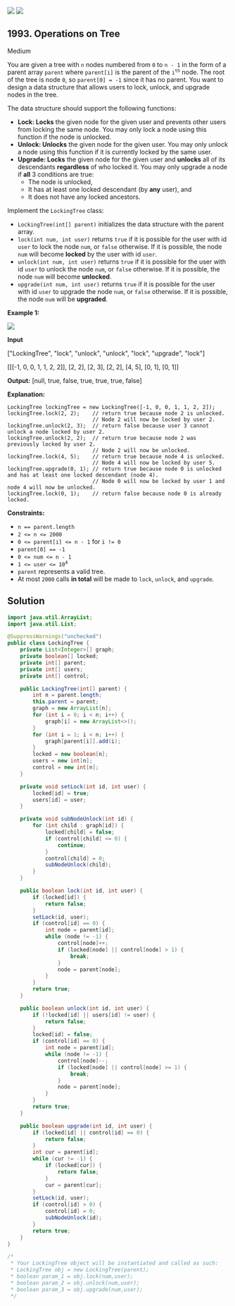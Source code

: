 [![](https://img.shields.io/github/stars/javadev/LeetCode-in-Java?label=Stars&style=flat-square)](https://github.com/javadev/LeetCode-in-Java)
[![](https://img.shields.io/github/forks/javadev/LeetCode-in-Java?label=Fork%20me%20on%20GitHub%20&style=flat-square)](https://github.com/javadev/LeetCode-in-Java/fork)

## 1993\. Operations on Tree

Medium

You are given a tree with `n` nodes numbered from `0` to `n - 1` in the form of a parent array `parent` where `parent[i]` is the parent of the <code>i<sup>th</sup></code> node. The root of the tree is node `0`, so `parent[0] = -1` since it has no parent. You want to design a data structure that allows users to lock, unlock, and upgrade nodes in the tree.

The data structure should support the following functions:

*   **Lock: Locks** the given node for the given user and prevents other users from locking the same node. You may only lock a node using this function if the node is unlocked.
*   **Unlock: Unlocks** the given node for the given user. You may only unlock a node using this function if it is currently locked by the same user.
*   **Upgrade: Locks** the given node for the given user and **unlocks** all of its descendants **regardless** of who locked it. You may only upgrade a node if **all** 3 conditions are true:
    *   The node is unlocked,
    *   It has at least one locked descendant (by **any** user), and
    *   It does not have any locked ancestors.

Implement the `LockingTree` class:

*   `LockingTree(int[] parent)` initializes the data structure with the parent array.
*   `lock(int num, int user)` returns `true` if it is possible for the user with id `user` to lock the node `num`, or `false` otherwise. If it is possible, the node `num` will become **locked** by the user with id `user`.
*   `unlock(int num, int user)` returns `true` if it is possible for the user with id `user` to unlock the node `num`, or `false` otherwise. If it is possible, the node `num` will become **unlocked**.
*   `upgrade(int num, int user)` returns `true` if it is possible for the user with id `user` to upgrade the node `num`, or `false` otherwise. If it is possible, the node `num` will be **upgraded**.

**Example 1:**

![](https://assets.leetcode.com/uploads/2021/07/29/untitled.png)

**Input**

["LockingTree", "lock", "unlock", "unlock", "lock", "upgrade", "lock"]

[[[-1, 0, 0, 1, 1, 2, 2]], [2, 2], [2, 3], [2, 2], [4, 5], [0, 1], [0, 1]]

**Output:** [null, true, false, true, true, true, false]

**Explanation:**

    LockingTree lockingTree = new LockingTree([-1, 0, 0, 1, 1, 2, 2]);
    lockingTree.lock(2, 2);    // return true because node 2 is unlocked.
                               // Node 2 will now be locked by user 2.
    lockingTree.unlock(2, 3);  // return false because user 3 cannot unlock a node locked by user 2.
    lockingTree.unlock(2, 2);  // return true because node 2 was previously locked by user 2.
                               // Node 2 will now be unlocked.
    lockingTree.lock(4, 5);    // return true because node 4 is unlocked.
                               // Node 4 will now be locked by user 5.
    lockingTree.upgrade(0, 1); // return true because node 0 is unlocked and has at least one locked descendant (node 4).
                               // Node 0 will now be locked by user 1 and node 4 will now be unlocked.
    lockingTree.lock(0, 1);    // return false because node 0 is already locked. 

**Constraints:**

*   `n == parent.length`
*   `2 <= n <= 2000`
*   `0 <= parent[i] <= n - 1` for `i != 0`
*   `parent[0] == -1`
*   `0 <= num <= n - 1`
*   <code>1 <= user <= 10<sup>4</sup></code>
*   `parent` represents a valid tree.
*   At most `2000` calls **in total** will be made to `lock`, `unlock`, and `upgrade`.

## Solution

```java
import java.util.ArrayList;
import java.util.List;

@SuppressWarnings("unchecked")
public class LockingTree {
    private List<Integer>[] graph;
    private boolean[] locked;
    private int[] parent;
    private int[] users;
    private int[] control;

    public LockingTree(int[] parent) {
        int n = parent.length;
        this.parent = parent;
        graph = new ArrayList[n];
        for (int i = 0; i < n; i++) {
            graph[i] = new ArrayList<>();
        }
        for (int i = 1; i < n; i++) {
            graph[parent[i]].add(i);
        }
        locked = new boolean[n];
        users = new int[n];
        control = new int[n];
    }

    private void setLock(int id, int user) {
        locked[id] = true;
        users[id] = user;
    }

    private void subNodeUnlock(int id) {
        for (int child : graph[id]) {
            locked[child] = false;
            if (control[child] <= 0) {
                continue;
            }
            control[child] = 0;
            subNodeUnlock(child);
        }
    }

    public boolean lock(int id, int user) {
        if (locked[id]) {
            return false;
        }
        setLock(id, user);
        if (control[id] == 0) {
            int node = parent[id];
            while (node != -1) {
                control[node]++;
                if (locked[node] || control[node] > 1) {
                    break;
                }
                node = parent[node];
            }
        }
        return true;
    }

    public boolean unlock(int id, int user) {
        if (!locked[id] || users[id] != user) {
            return false;
        }
        locked[id] = false;
        if (control[id] == 0) {
            int node = parent[id];
            while (node != -1) {
                control[node]--;
                if (locked[node] || control[node] >= 1) {
                    break;
                }
                node = parent[node];
            }
        }
        return true;
    }

    public boolean upgrade(int id, int user) {
        if (locked[id] || control[id] == 0) {
            return false;
        }
        int cur = parent[id];
        while (cur != -1) {
            if (locked[cur]) {
                return false;
            }
            cur = parent[cur];
        }
        setLock(id, user);
        if (control[id] > 0) {
            control[id] = 0;
            subNodeUnlock(id);
        }
        return true;
    }
}

/*
 * Your LockingTree object will be instantiated and called as such:
 * LockingTree obj = new LockingTree(parent);
 * boolean param_1 = obj.lock(num,user);
 * boolean param_2 = obj.unlock(num,user);
 * boolean param_3 = obj.upgrade(num,user);
 */
```